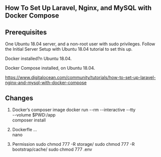 ## How To Set Up Laravel, Nginx, and MySQL with Docker Compose

## Prerequisites 

One Ubuntu 18.04 server, and a non-root user with sudo privileges. Follow the Initial Server Setup with Ubuntu 18.04 tutorial to set this up.

Docker installed?n Ubuntu 18.04.

Docker Compose installed, on Ubuntu 18.04.

https://www.digitalocean.com/community/tutorials/how-to-set-up-laravel-nginx-and-mysql-with-docker-compose

## Changes 

1. Docker’s composer image 
docker run --rm --interactive --tty \
  --volume $PWD:/app \
  composer install

2. Dockerfle
... \
nano

3. Permission
sudo chmod 777 -R storage/
sudo chmod 777 -R bootstrap/cache/
sudo chmod 777 .env
